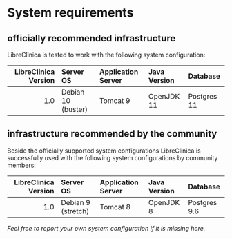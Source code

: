 # System requirements

## officially recommended infrastructure

LibreClinica is tested to work with the following system configuration:

| LibreClinica Version | Server OS | Application Server | Java Version | Database |
| -------------------: | :------- | :------------------ | :----------- | :------- |
| 1.0 | Debian 10 (buster) | Tomcat 9 | OpenJDK 11 | Postgres 11 |


## infrastructure recommended by the community

Beside the officially supported system configurations LibreClinica is successfully used with the following system configurations by community members:

| LibreClinica Version | Server OS | Application Server | Java Version | Database |
| -------------------: | :------- | :------------------ | :----------- | :------- |
| 1.0 | Debian 9 (stretch) | Tomcat 8 | OpenJDK 8 | Postgres 9.6 |

_Feel free to report your own system configuration if it is missing here._
